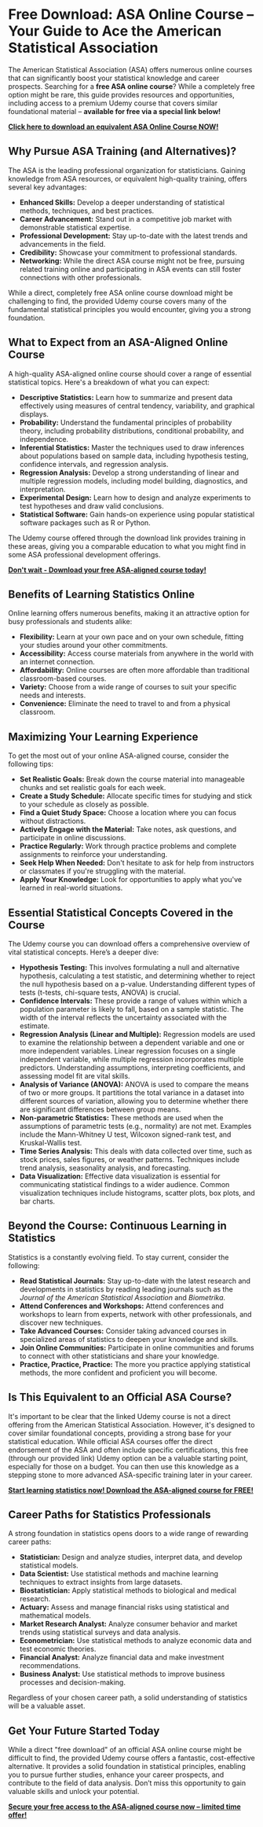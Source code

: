 # Free Download: ASA Online Course – Your Guide to Ace the American Statistical Association

The American Statistical Association (ASA) offers numerous online courses that can significantly boost your statistical knowledge and career prospects. Searching for a **free ASA online course**? While a completely free option might be rare, this guide provides resources and opportunities, including access to a premium Udemy course that covers similar foundational material – **available for free via a special link below!**

[**Click here to download an equivalent ASA Online Course NOW!**](https://udemywork.com/asa-online-course)

## Why Pursue ASA Training (and Alternatives)?

The ASA is the leading professional organization for statisticians. Gaining knowledge from ASA resources, or equivalent high-quality training, offers several key advantages:

*   **Enhanced Skills:** Develop a deeper understanding of statistical methods, techniques, and best practices.
*   **Career Advancement:** Stand out in a competitive job market with demonstrable statistical expertise.
*   **Professional Development:** Stay up-to-date with the latest trends and advancements in the field.
*   **Credibility:** Showcase your commitment to professional standards.
*   **Networking:** While the direct ASA course might not be free, pursuing related training online and participating in ASA events can still foster connections with other professionals.

While a direct, completely free ASA online course download might be challenging to find, the provided Udemy course covers many of the fundamental statistical principles you would encounter, giving you a strong foundation.

## What to Expect from an ASA-Aligned Online Course

A high-quality ASA-aligned online course should cover a range of essential statistical topics. Here's a breakdown of what you can expect:

*   **Descriptive Statistics:** Learn how to summarize and present data effectively using measures of central tendency, variability, and graphical displays.
*   **Probability:** Understand the fundamental principles of probability theory, including probability distributions, conditional probability, and independence.
*   **Inferential Statistics:** Master the techniques used to draw inferences about populations based on sample data, including hypothesis testing, confidence intervals, and regression analysis.
*   **Regression Analysis:** Develop a strong understanding of linear and multiple regression models, including model building, diagnostics, and interpretation.
*   **Experimental Design:** Learn how to design and analyze experiments to test hypotheses and draw valid conclusions.
*   **Statistical Software:** Gain hands-on experience using popular statistical software packages such as R or Python.

The Udemy course offered through the download link provides training in these areas, giving you a comparable education to what you might find in some ASA professional development offerings.

[**Don't wait - Download your free ASA-aligned course today!**](https://udemywork.com/asa-online-course)

## Benefits of Learning Statistics Online

Online learning offers numerous benefits, making it an attractive option for busy professionals and students alike:

*   **Flexibility:** Learn at your own pace and on your own schedule, fitting your studies around your other commitments.
*   **Accessibility:** Access course materials from anywhere in the world with an internet connection.
*   **Affordability:** Online courses are often more affordable than traditional classroom-based courses.
*   **Variety:** Choose from a wide range of courses to suit your specific needs and interests.
*   **Convenience:** Eliminate the need to travel to and from a physical classroom.

## Maximizing Your Learning Experience

To get the most out of your online ASA-aligned course, consider the following tips:

*   **Set Realistic Goals:** Break down the course material into manageable chunks and set realistic goals for each week.
*   **Create a Study Schedule:** Allocate specific times for studying and stick to your schedule as closely as possible.
*   **Find a Quiet Study Space:** Choose a location where you can focus without distractions.
*   **Actively Engage with the Material:** Take notes, ask questions, and participate in online discussions.
*   **Practice Regularly:** Work through practice problems and complete assignments to reinforce your understanding.
*   **Seek Help When Needed:** Don't hesitate to ask for help from instructors or classmates if you're struggling with the material.
*   **Apply Your Knowledge:** Look for opportunities to apply what you've learned in real-world situations.

## Essential Statistical Concepts Covered in the Course

The Udemy course you can download offers a comprehensive overview of vital statistical concepts. Here’s a deeper dive:

*   **Hypothesis Testing:** This involves formulating a null and alternative hypothesis, calculating a test statistic, and determining whether to reject the null hypothesis based on a p-value. Understanding different types of tests (t-tests, chi-square tests, ANOVA) is crucial.
*   **Confidence Intervals:** These provide a range of values within which a population parameter is likely to fall, based on a sample statistic. The width of the interval reflects the uncertainty associated with the estimate.
*   **Regression Analysis (Linear and Multiple):** Regression models are used to examine the relationship between a dependent variable and one or more independent variables. Linear regression focuses on a single independent variable, while multiple regression incorporates multiple predictors. Understanding assumptions, interpreting coefficients, and assessing model fit are vital skills.
*   **Analysis of Variance (ANOVA):** ANOVA is used to compare the means of two or more groups. It partitions the total variance in a dataset into different sources of variation, allowing you to determine whether there are significant differences between group means.
*   **Non-parametric Statistics:** These methods are used when the assumptions of parametric tests (e.g., normality) are not met. Examples include the Mann-Whitney U test, Wilcoxon signed-rank test, and Kruskal-Wallis test.
*   **Time Series Analysis:** This deals with data collected over time, such as stock prices, sales figures, or weather patterns. Techniques include trend analysis, seasonality analysis, and forecasting.
*   **Data Visualization:** Effective data visualization is essential for communicating statistical findings to a wider audience. Common visualization techniques include histograms, scatter plots, box plots, and bar charts.

## Beyond the Course: Continuous Learning in Statistics

Statistics is a constantly evolving field. To stay current, consider the following:

*   **Read Statistical Journals:** Stay up-to-date with the latest research and developments in statistics by reading leading journals such as the *Journal of the American Statistical Association* and *Biometrika*.
*   **Attend Conferences and Workshops:** Attend conferences and workshops to learn from experts, network with other professionals, and discover new techniques.
*   **Take Advanced Courses:** Consider taking advanced courses in specialized areas of statistics to deepen your knowledge and skills.
*   **Join Online Communities:** Participate in online communities and forums to connect with other statisticians and share your knowledge.
*   **Practice, Practice, Practice:** The more you practice applying statistical methods, the more confident and proficient you will become.

## Is This Equivalent to an Official ASA Course?

It's important to be clear that the linked Udemy course is not a direct offering from the American Statistical Association. However, it's designed to cover similar foundational concepts, providing a strong base for your statistical education. While official ASA courses offer the direct endorsement of the ASA and often include specific certifications, this free (through our provided link) Udemy option can be a valuable starting point, especially for those on a budget. You can then use this knowledge as a stepping stone to more advanced ASA-specific training later in your career.

[**Start learning statistics now! Download the ASA-aligned course for FREE!**](https://udemywork.com/asa-online-course)

## Career Paths for Statistics Professionals

A strong foundation in statistics opens doors to a wide range of rewarding career paths:

*   **Statistician:** Design and analyze studies, interpret data, and develop statistical models.
*   **Data Scientist:** Use statistical methods and machine learning techniques to extract insights from large datasets.
*   **Biostatistician:** Apply statistical methods to biological and medical research.
*   **Actuary:** Assess and manage financial risks using statistical and mathematical models.
*   **Market Research Analyst:** Analyze consumer behavior and market trends using statistical surveys and data analysis.
*   **Econometrician:** Use statistical methods to analyze economic data and test economic theories.
*   **Financial Analyst:** Analyze financial data and make investment recommendations.
*   **Business Analyst:** Use statistical methods to improve business processes and decision-making.

Regardless of your chosen career path, a solid understanding of statistics will be a valuable asset.

## Get Your Future Started Today

While a direct "free download" of an official ASA online course might be difficult to find, the provided Udemy course offers a fantastic, cost-effective alternative. It provides a solid foundation in statistical principles, enabling you to pursue further studies, enhance your career prospects, and contribute to the field of data analysis. Don’t miss this opportunity to gain valuable skills and unlock your potential.

[**Secure your free access to the ASA-aligned course now – limited time offer!**](https://udemywork.com/asa-online-course)
